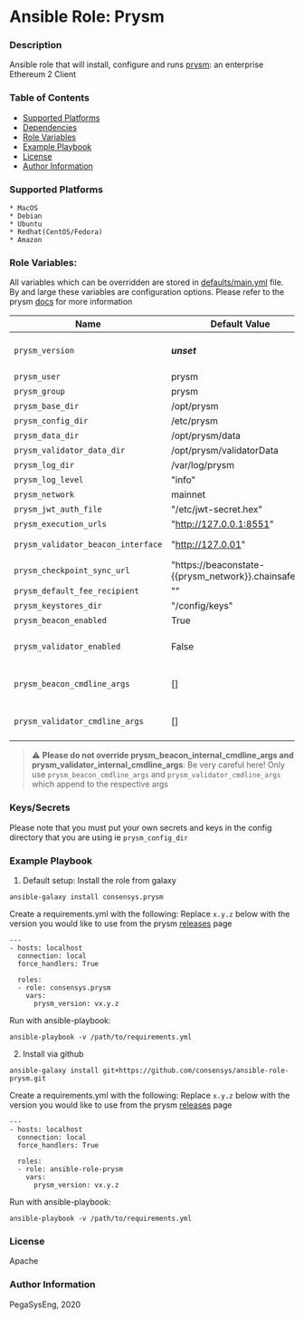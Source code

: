 # Ansible Role: Prysm

### Description
Ansible role that will install, configure and runs [prysm](https://github.com/prysmaticlabs/prysm): an enterprise Ethereum 2 Client

### Table of Contents
  - [Supported Platforms](#supported-platforms)
  - [Dependencies](#dependencies)
  - [Role Variables](#role-variables)
  - [Example Playbook](#example-playbook)
  - [License](#license)
  - [Author Information](#author-information)

### Supported Platforms
```
* MacOS
* Debian
* Ubuntu
* Redhat(CentOS/Fedora)
* Amazon
```

### Role Variables:

All variables which can be overridden are stored in [defaults/main.yml](defaults/main.yml) file. By and large these variables are configuration options. Please refer to the prysm [docs](https://docs.prylabs.network/docs/prysm-usage/parameters) for more information


| Name                           | Default Value                      |  Description                                                                                                        |
|--------------------------------|------------------------------------|---------------------------------------------------------------------------------------------------------------------|
| `prysm_version`             | ___unset___                        | __REQUIRED__ Version of prysm to install and run. Specify `latest` to discover the latest released version                                               |
| `prysm_user`                | prysm                         | prysm user                                                                                                   |
| `prysm_group`               | prysm                         | prysm group                                                                                                  |
| `prysm_base_dir`            | /opt/prysm                    | Path to install to                                                                                           |
| `prysm_config_dir`          | /etc/prysm                    | Path for default configuration                                                                               |
| `prysm_data_dir`            | /opt/prysm/data               | Path for data directory                                                                                      |
| `prysm_validator_data_dir`  | /opt/prysm/validatorData      | Path for validaror data directory                                                                            |
| `prysm_log_dir`             | /var/log/prysm                | Path for logs directory                                                                                      |
| `prysm_log_level`           | "info"                        | Log level                                                                                               |
| `prysm_network`             | mainnet                       | Predefined network configuration                                                                                    |
| `prysm_jwt_auth_file`       | "/etc/jwt-secret.hex"         | Path of the JWT file                                                                                                |
| `prysm_execution_urls`                 | "http://127.0.0.1:8551" | The elc execution url                                                                                               |
| `prysm_validator_beacon_interface`     | "http://127.0.01"       | The beacon endpoint for the validator to use                                                                |
| `prysm_checkpoint_sync_url`            | "https://beaconstate-{{prysm_network}}.chainsafe.io" | Checkpoint sync to speed things up                                          |
| `prysm_default_fee_recipient`          | ""                      | The default fee recepient address                                                                         |
| `prysm_keystores_dir`  | "/config/keys"                          |  The keys directory for validators                                                                        |
| `prysm_beacon_enabled`    | True                                 |  Default run the beacon node                                                                              |
| `prysm_validator_enabled` | False                                | Whether to run in validator mode - please note that the secrets and keys need to be copied by you         |
| `prysm_beacon_cmdline_args`        | []                          |  List of cli args to append to the internal prysm_beacon_internal_cmdline_args                                  |
| `prysm_validator_cmdline_args`    | []                           |  List of cli args to append to the internal prysm_validator_internal_cmdline_args                               |

> :warning: **Please do not override prysm_beacon_internal_cmdline_args and prysm_validator_internal_cmdline_args**: Be very careful here! Only use `prysm_beacon_cmdline_args` and `prysm_validator_cmdline_args` which append to the respective args


### Keys/Secrets
Please note that you must put your own secrets and keys in the config directory that you are using ie `prysm_config_dir`

### Example Playbook

1. Default setup:
Install the role from galaxy
```
ansible-galaxy install consensys.prysm
```

Create a requirements.yml with the following:
Replace `x.y.z` below with the version you would like to use from the prysm [releases](https://github.com/prysmaticlabs/prysm/releases) page
```
---
- hosts: localhost
  connection: local
  force_handlers: True

  roles:
  - role: consensys.prysm
    vars:
      prysm_version: vx.y.z

```

Run with ansible-playbook:
```
ansible-playbook -v /path/to/requirements.yml
```


2. Install via github

```
ansible-galaxy install git+https://github.com/consensys/ansible-role-prysm.git
```

Create a requirements.yml with the following:
Replace `x.y.z` below with the version you would like to use from the prysm [releases](https://github.com/prysmaticlabs/prysm/releases) page
```
---
- hosts: localhost
  connection: local
  force_handlers: True

  roles:
  - role: ansible-role-prysm
    vars:
      prysm_version: vx.y.z

```

Run with ansible-playbook:
```
ansible-playbook -v /path/to/requirements.yml
```


### License

Apache


### Author Information

PegaSysEng, 2020
